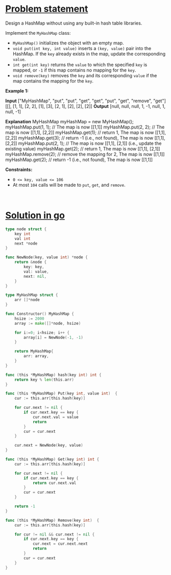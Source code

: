 # [Problem statement](https://leetcode.com/problems/design-hashmap)

Design a HashMap without using any built-in hash table libraries.

Implement the `MyHashMap` class:

* `MyHashMap()` initializes the object with an empty map.
* `void put(int key, int value)` inserts a `(key, value)` pair into the HashMap. If the `key` already exists in the map, update the corresponding `value`.
* `int get(int key)` returns the `value` to which the specified `key` is mapped, or `-1` if this map contains no mapping for the `key`.
* `void remove(key)` removes the `key` and its corresponding `value` if the map contains the mapping for the `key`.

**Example 1:**


**Input**
["MyHashMap", "put", "put", "get", "get", "put", "get", "remove", "get"]
[[], [1, 1], [2, 2], [1], [3], [2, 1], [2], [2], [2]]
**Output**
[null, null, null, 1, -1, null, 1, null, -1]

**Explanation**
MyHashMap myHashMap = new MyHashMap();
myHashMap.put(1, 1); // The map is now [[1,1]]
myHashMap.put(2, 2); // The map is now [[1,1], [2,2]]
myHashMap.get(1);    // return 1, The map is now [[1,1], [2,2]]
myHashMap.get(3);    // return -1 (i.e., not found), The map is now [[1,1], [2,2]]
myHashMap.put(2, 1); // The map is now [[1,1], [2,1]] (i.e., update the existing value)
myHashMap.get(2);    // return 1, The map is now [[1,1], [2,1]]
myHashMap.remove(2); // remove the mapping for 2, The map is now [[1,1]]
myHashMap.get(2);    // return -1 (i.e., not found), The map is now [[1,1]]

**Constraints:**

* `0 <= key, value <= 106`
* At most `104` calls will be made to `put`, `get`, and `remove`.

<br />

# [Solution in go](https://leetcode.com/submissions/detail/956077513/)

```go
type node struct {
    key int
    val int
    next *node
}

func NewNode(key, value int) *node {
    return &node {
        key: key,
        val: value,
        next: nil,
    }
}

type MyHashMap struct {
    arr []*node
}

func Constructor() MyHashMap {
    hsize := 2000
    array := make([]*node, hsize)

    for i:=0; i<hsize; i++ {
        array[i] = NewNode(-1, -1)
    }

    return MyHashMap{
        arr: array,
    }
}

func (this *MyHashMap) hash(key int) int {
    return key % len(this.arr)
}

func (this *MyHashMap) Put(key int, value int)  {
    cur := this.arr[this.hash(key)]

    for cur.next != nil {
        if cur.next.key == key {
            cur.next.val = value
            return
        }
        cur = cur.next
    }

    cur.next = NewNode(key, value)
}

func (this *MyHashMap) Get(key int) int {
    cur := this.arr[this.hash(key)]

    for cur.next != nil {
        if cur.next.key == key {
            return cur.next.val
        }
        cur = cur.next
    }

    return -1
}

func (this *MyHashMap) Remove(key int)  {
    cur := this.arr[this.hash(key)]

    for cur != nil && cur.next != nil {
        if cur.next.key == key {
            cur.next = cur.next.next
            return
        }
        cur = cur.next
    }
}
```